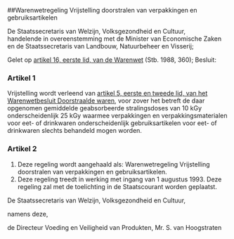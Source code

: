 <meta http-equiv='Content-Type' content='text/html; charset=utf-8' />

##Warenwetregeling Vrijstelling doorstralen van verpakkingen en gebruiksartikelen

De Staatssecretaris van Welzijn, Volksgezondheid en Cultuur,  
handelende in overeenstemming met de Minister van Economische Zaken en de Staatssecretaris van Landbouw, Natuurbeheer en Visserij;

Gelet op [artikel 16, eerste lid, van de Warenwet](../../../../../../../../../wet/warenwet/BWBR0001969/README.md) (Stb. 1988, 360);
Besluit:    

### Artikel  1  

Vrijstelling wordt verleend van [artikel 5, eerste en tweede lid, van het Warenwetbesluit Doorstraalde waren](../../../../../../../../../AMvB/warenwetbesluit/doorstraalde/waren/BWBR0005465/README.md), voor zover het betreft de daar opgenomen gemiddelde geabsorbeerde stralingsdoses van 10 kGy onderscheidenlijk 25 kGy waarmee verpakkingen en verpakkingsmaterialen voor eet- of drinkwaren onderscheidenlijk gebruiksartikelen voor eet- of drinkwaren slechts behandeld mogen worden. 

### Artikel  2  

1.  Deze regeling wordt aangehaald als: Warenwetregeling Vrijstelling doorstralen van verpakkingen en gebruiksartikelen.   
2.  Deze regeling treedt in werking met ingang van 1 augustus 1993. Deze regeling zal met de toelichting in de Staatscourant worden geplaatst.  

De 
Staatssecretaris van Welzijn, Volksgezondheid en Cultuur, 

namens deze, 

de 
Directeur Voeding en Veiligheid van Produkten, Mr.
S. van Hoogstraten      

